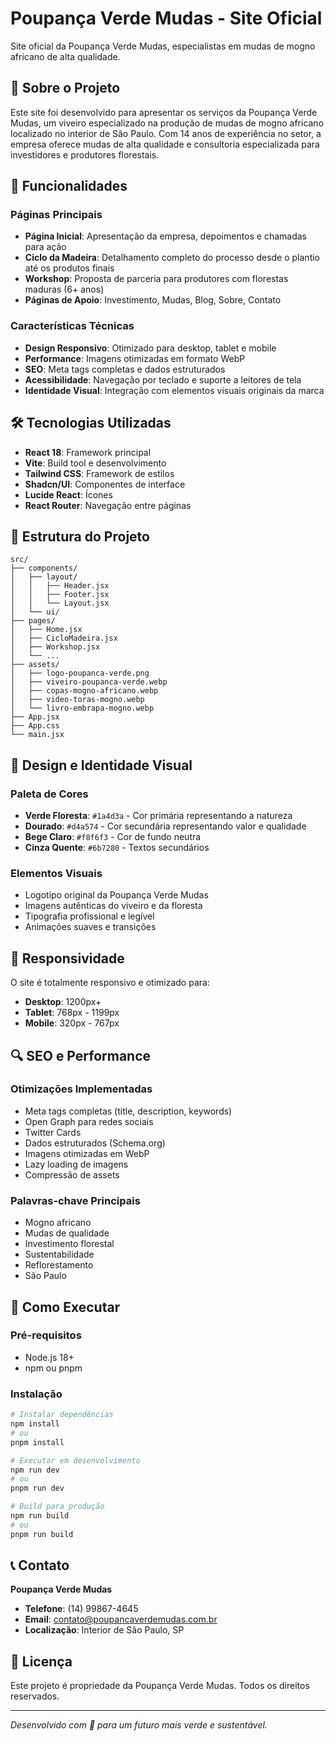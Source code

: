 # Poupança Verde Mudas - Site Oficial

Site oficial da Poupança Verde Mudas, especialistas em mudas de mogno africano de alta qualidade.

## 🌱 Sobre o Projeto

Este site foi desenvolvido para apresentar os serviços da Poupança Verde Mudas, um viveiro especializado na produção de mudas de mogno africano localizado no interior de São Paulo. Com 14 anos de experiência no setor, a empresa oferece mudas de alta qualidade e consultoria especializada para investidores e produtores florestais.

## 🚀 Funcionalidades

### Páginas Principais
- **Página Inicial**: Apresentação da empresa, depoimentos e chamadas para ação
- **Ciclo da Madeira**: Detalhamento completo do processo desde o plantio até os produtos finais
- **Workshop**: Proposta de parceria para produtores com florestas maduras (6+ anos)
- **Páginas de Apoio**: Investimento, Mudas, Blog, Sobre, Contato

### Características Técnicas
- **Design Responsivo**: Otimizado para desktop, tablet e mobile
- **Performance**: Imagens otimizadas em formato WebP
- **SEO**: Meta tags completas e dados estruturados
- **Acessibilidade**: Navegação por teclado e suporte a leitores de tela
- **Identidade Visual**: Integração com elementos visuais originais da marca

## 🛠️ Tecnologias Utilizadas

- **React 18**: Framework principal
- **Vite**: Build tool e desenvolvimento
- **Tailwind CSS**: Framework de estilos
- **Shadcn/UI**: Componentes de interface
- **Lucide React**: Ícones
- **React Router**: Navegação entre páginas

## 📁 Estrutura do Projeto

```
src/
├── components/
│   ├── layout/
│   │   ├── Header.jsx
│   │   ├── Footer.jsx
│   │   └── Layout.jsx
│   └── ui/
├── pages/
│   ├── Home.jsx
│   ├── CicloMadeira.jsx
│   ├── Workshop.jsx
│   └── ...
├── assets/
│   ├── logo-poupanca-verde.png
│   ├── viveiro-poupanca-verde.webp
│   ├── copas-mogno-africano.webp
│   ├── video-toras-mogno.webp
│   └── livro-embrapa-mogno.webp
├── App.jsx
├── App.css
└── main.jsx
```

## 🎨 Design e Identidade Visual

### Paleta de Cores
- **Verde Floresta**: `#1a4d3a` - Cor primária representando a natureza
- **Dourado**: `#d4a574` - Cor secundária representando valor e qualidade
- **Bege Claro**: `#f8f6f3` - Cor de fundo neutra
- **Cinza Quente**: `#6b7280` - Textos secundários

### Elementos Visuais
- Logotipo original da Poupança Verde Mudas
- Imagens autênticas do viveiro e da floresta
- Tipografia profissional e legível
- Animações suaves e transições

## 📱 Responsividade

O site é totalmente responsivo e otimizado para:
- **Desktop**: 1200px+
- **Tablet**: 768px - 1199px
- **Mobile**: 320px - 767px

## 🔍 SEO e Performance

### Otimizações Implementadas
- Meta tags completas (title, description, keywords)
- Open Graph para redes sociais
- Twitter Cards
- Dados estruturados (Schema.org)
- Imagens otimizadas em WebP
- Lazy loading de imagens
- Compressão de assets

### Palavras-chave Principais
- Mogno africano
- Mudas de qualidade
- Investimento florestal
- Sustentabilidade
- Reflorestamento
- São Paulo

## 🚀 Como Executar

### Pré-requisitos
- Node.js 18+
- npm ou pnpm

### Instalação
```bash
# Instalar dependências
npm install
# ou
pnpm install

# Executar em desenvolvimento
npm run dev
# ou
pnpm run dev

# Build para produção
npm run build
# ou
pnpm run build
```

## 📞 Contato

**Poupança Verde Mudas**
- **Telefone**: (14) 99867-4645
- **Email**: contato@poupancaverdemudas.com.br
- **Localização**: Interior de São Paulo, SP

## 📄 Licença

Este projeto é propriedade da Poupança Verde Mudas. Todos os direitos reservados.

---

*Desenvolvido com 🌱 para um futuro mais verde e sustentável.*

